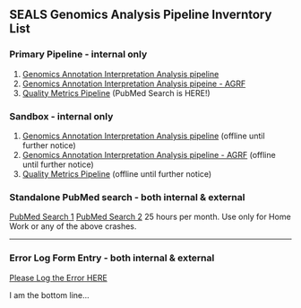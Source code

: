 ## SEALS Genomics Analysis Pipeline Inverntory List


### Primary Pipeline - internal only

1. [Genomics Annotation Interpretation Analysis pipeline](http://192.168.106.132:3838/myapp/)
2. [Genomics Annotation Interpretation Analysis pipeine - AGRF](http://192.168.106.132:3838/myapp_agrf/)
3. [Quality Metrics Pipeline](http://192.168.106.199:3838/qc/) (PubMed Search is HERE!)

### Sandbox - internal only

1. [Genomics Annotation Interpretation Analysis pipeline](http://192.168.106.143:3838/myapp/) (offline until further notice)
2. [Genomics Annotation Interpretation Analysis pipeline - AGRF](http://192.168.106.143:3838/myapp_agrf/) (offline until further notice)
3. [Quality Metrics Pipeline](http://192.168.106.201:3838/qc/) (offline until further notice)

### Standalone PubMed search - both internal & external

[PubMed Search 1](https://zhucius.shinyapps.io/pubmed/) 
[PubMed Search 2](https://zhucius.shinyapps.io/pubmed_parallel/)
25 hours per month. Use only for Home Work or any of the above crashes. 

----------------------------------------------------------------------------------------------------------------------------
### Error Log Form Entry - both internal & external

[Please Log the Error HERE](https://forms.gle/1QHq86jYwpFt8qqY8)


I am the bottom line... 
